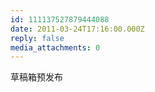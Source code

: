 ```yaml
---
id: 111137527879444088
date: 2011-03-24T17:16:00.000Z
reply: false
media_attachments: 0
---
```


草稿箱预发布 ​​​​


